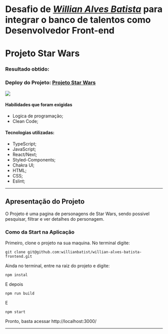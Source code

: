 # Desafio de _[Willian Alves Batista](https://www.linkedin.com/in/willian-alves-batista-60aa6a180/)_ para integrar o banco de talentos como Desenvolvedor Front-end


# Projeto Star Wars
### Resultado obtido:
### Deploy do Projeto: [Projeto Star Wars](https://willian-alves-batista-frontend.vercel.app/)
![](./public/star-wars.gif)

#### Habilidades que foram exigidas

  - Logica de programação;
  - Clean Code;

#### Tecnologias utilizadas:

  - TypeScript;
  - JavaScript;
  - React/Next;
  - Styled-Components;
  - Chakra UI;
  - HTML;
  - CSS;
  - Eslint;

---

## Apresentação do Projeto

O Projeto é uma pagina de personagens de Star Wars, sendo possivel pesquisar, filtrar e ver detalhes do personagem.


### Como da Start na Aplicação

Primeiro, clone o projeto na sua maquina. No terminal digite:

    git clone git@github.com:willianbatist/willian-alves-batista-frontend.git
    
Ainda no terminal, entre na raiz do projeto e digite:

    npm instal

E depois

    npm run build
    
E

    npm start


Pronto, basta acessar http://localhost:3000/

---

